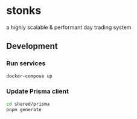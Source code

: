 # stonks

a highly scalable & performant day trading system

## Development

### Run services

```bash
docker-compose up
```

### Update Prisma client

```bash
cd shared/prisma
pnpm generate
```
